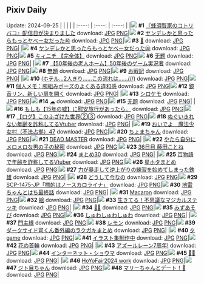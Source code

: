 ## Pixiv Daily
Update: 2024-09-25
|      |      |      |
| :----: | :----: | :----: |
|![](https://pixiv.microyu.workers.dev/c/240x480/img-master/img/2024/09/23/17/29/47/122704051_p0_master1200.jpg) **#1** [『蜂須賀家のコトリバコ』配信日が決まりました](https://www.pixiv.net/artworks/122704051) download: [JPG](https://pixiv.microyu.workers.dev/img-original/img/2024/09/23/17/29/47/122704051_p0.jpg) [PNG](https://pixiv.microyu.workers.dev/img-original/img/2024/09/23/17/29/47/122704051_p0.png)|![](https://pixiv.microyu.workers.dev/c/240x480/img-master/img/2024/09/24/00/00/47/122717365_p0_master1200.jpg) **#2** [ヤンデレかと思ったらもっとヤベー女だった㊵](https://www.pixiv.net/artworks/122717365) download: [JPG](https://pixiv.microyu.workers.dev/img-original/img/2024/09/24/00/00/47/122717365_p0.jpg) [PNG](https://pixiv.microyu.workers.dev/img-original/img/2024/09/24/00/00/47/122717365_p0.png)|![](https://pixiv.microyu.workers.dev/c/240x480/img-master/img/2024/09/23/00/00/36/122683962_p0_master1200.jpg) **#3** [🌙](https://www.pixiv.net/artworks/122683962) download: [JPG](https://pixiv.microyu.workers.dev/img-original/img/2024/09/23/00/00/36/122683962_p0.jpg) [PNG](https://pixiv.microyu.workers.dev/img-original/img/2024/09/23/00/00/36/122683962_p0.png)|
|![](https://pixiv.microyu.workers.dev/c/240x480/img-master/img/2024/09/23/00/01/07/122684084_p0_master1200.jpg) **#4** [ヤンデレかと思ったらもっとヤベー女だった㊴](https://www.pixiv.net/artworks/122684084) download: [JPG](https://pixiv.microyu.workers.dev/img-original/img/2024/09/23/00/01/07/122684084_p0.jpg) [PNG](https://pixiv.microyu.workers.dev/img-original/img/2024/09/23/00/01/07/122684084_p0.png)|![](https://pixiv.microyu.workers.dev/c/240x480/img-master/img/2024/09/23/00/00/22/122683872_p0_master1200.jpg) **#5** [キィニチ 【完全体】](https://www.pixiv.net/artworks/122683872) download: [JPG](https://pixiv.microyu.workers.dev/img-original/img/2024/09/23/00/00/22/122683872_p0.jpg) [PNG](https://pixiv.microyu.workers.dev/img-original/img/2024/09/23/00/00/22/122683872_p0.png)|![](https://pixiv.microyu.workers.dev/c/240x480/img-master/img/2024/09/23/02/21/52/122688417_p0_master1200.jpg) **#6** [无题](https://www.pixiv.net/artworks/122688417) download: [JPG](https://pixiv.microyu.workers.dev/img-original/img/2024/09/23/02/21/52/122688417_p0.jpg) [PNG](https://pixiv.microyu.workers.dev/img-original/img/2024/09/23/02/21/52/122688417_p0.png)|
|![](https://pixiv.microyu.workers.dev/c/240x480/img-master/img/2024/09/24/12/00/06/122728134_p0_master1200.jpg) **#7** [【50年後の老人ホーム】50年後のゲーム実況者](https://www.pixiv.net/artworks/122728134) download: [JPG](https://pixiv.microyu.workers.dev/img-original/img/2024/09/24/12/00/06/122728134_p0.jpg) [PNG](https://pixiv.microyu.workers.dev/img-original/img/2024/09/24/12/00/06/122728134_p0.png)|![](https://pixiv.microyu.workers.dev/c/240x480/img-master/img/2024/09/23/21/32/41/122711695_p0_master1200.jpg) **#8** [無題](https://www.pixiv.net/artworks/122711695) download: [JPG](https://pixiv.microyu.workers.dev/img-original/img/2024/09/23/21/32/41/122711695_p0.jpg) [PNG](https://pixiv.microyu.workers.dev/img-original/img/2024/09/23/21/32/41/122711695_p0.png)|![](https://pixiv.microyu.workers.dev/c/240x480/img-master/img/2024/09/24/18/12/33/122734137_p0_master1200.jpg) **#9** [お戦記](https://www.pixiv.net/artworks/122734137) download: [JPG](https://pixiv.microyu.workers.dev/img-original/img/2024/09/24/18/12/33/122734137_p0.jpg) [PNG](https://pixiv.microyu.workers.dev/img-original/img/2024/09/24/18/12/33/122734137_p0.png)|
|![](https://pixiv.microyu.workers.dev/c/240x480/img-master/img/2024/09/23/17/12/08/122703620_p0_master1200.jpg) **#10** [(ホテル…2人きり……この流れは……///)](https://www.pixiv.net/artworks/122703620) download: [JPG](https://pixiv.microyu.workers.dev/img-original/img/2024/09/23/17/12/08/122703620_p0.jpg) [PNG](https://pixiv.microyu.workers.dev/img-original/img/2024/09/23/17/12/08/122703620_p0.png)|![](https://pixiv.microyu.workers.dev/c/240x480/img-master/img/2024/09/24/06/00/05/122723736_p0_master1200.jpg) **#11** [個人メモ：腕組みポーズのよくある違和感](https://www.pixiv.net/artworks/122723736) download: [JPG](https://pixiv.microyu.workers.dev/img-original/img/2024/09/24/06/00/05/122723736_p0.jpg) [PNG](https://pixiv.microyu.workers.dev/img-original/img/2024/09/24/06/00/05/122723736_p0.png)|![](https://pixiv.microyu.workers.dev/c/240x480/img-master/img/2024/09/23/09/08/55/122693786_p0_master1200.jpg) **#12** [鏡音リン、新しい扉を開く](https://www.pixiv.net/artworks/122693786) download: [JPG](https://pixiv.microyu.workers.dev/img-original/img/2024/09/23/09/08/55/122693786_p0.jpg) [PNG](https://pixiv.microyu.workers.dev/img-original/img/2024/09/23/09/08/55/122693786_p0.png)|
|![](https://pixiv.microyu.workers.dev/c/240x480/img-master/img/2024/09/23/00/00/13/122683829_p0_master1200.jpg) **#13** [シロケモ](https://www.pixiv.net/artworks/122683829) download: [JPG](https://pixiv.microyu.workers.dev/img-original/img/2024/09/23/00/00/13/122683829_p0.jpg) [PNG](https://pixiv.microyu.workers.dev/img-original/img/2024/09/23/00/00/13/122683829_p0.png)|![](https://pixiv.microyu.workers.dev/c/240x480/img-master/img/2024/09/23/00/00/30/122683928_p0_master1200.jpg) **#14** [☁](https://www.pixiv.net/artworks/122683928) download: [JPG](https://pixiv.microyu.workers.dev/img-original/img/2024/09/23/00/00/30/122683928_p0.jpg) [PNG](https://pixiv.microyu.workers.dev/img-original/img/2024/09/23/00/00/30/122683928_p0.png)|![](https://pixiv.microyu.workers.dev/c/240x480/img-master/img/2024/09/23/00/00/27/122683906_p0_master1200.jpg) **#15** [无题](https://www.pixiv.net/artworks/122683906) download: [JPG](https://pixiv.microyu.workers.dev/img-original/img/2024/09/23/00/00/27/122683906_p0.jpg) [PNG](https://pixiv.microyu.workers.dev/img-original/img/2024/09/23/00/00/27/122683906_p0.png)|
|![](https://pixiv.microyu.workers.dev/c/240x480/img-master/img/2024/09/24/17/05/05/122732753_p0_master1200.jpg) **#16** [もしも【15年の嘘】に慰安旅行があったら。](https://www.pixiv.net/artworks/122732753) download: [JPG](https://pixiv.microyu.workers.dev/img-original/img/2024/09/24/17/05/05/122732753_p0.jpg) [PNG](https://pixiv.microyu.workers.dev/img-original/img/2024/09/24/17/05/05/122732753_p0.png)|![](https://pixiv.microyu.workers.dev/c/240x480/img-master/img/2024/09/23/22/54/00/122714712_p0_master1200.jpg) **#17** [【ログ】このふざけた世界②③](https://www.pixiv.net/artworks/122714712) download: [JPG](https://pixiv.microyu.workers.dev/img-original/img/2024/09/23/22/54/00/122714712_p0.jpg) [PNG](https://pixiv.microyu.workers.dev/img-original/img/2024/09/23/22/54/00/122714712_p0.png)|![](https://pixiv.microyu.workers.dev/c/240x480/img-master/img/2024/09/23/19/54/43/122708211_p0_master1200.jpg) **#18** [ぬぐいきれない年齢を詐称してるVtuber](https://www.pixiv.net/artworks/122708211) download: [JPG](https://pixiv.microyu.workers.dev/img-original/img/2024/09/23/19/54/43/122708211_p0.jpg) [PNG](https://pixiv.microyu.workers.dev/img-original/img/2024/09/23/19/54/43/122708211_p0.png)|
|![](https://pixiv.microyu.workers.dev/c/240x480/img-master/img/2024/09/23/17/00/14/122703298_p0_master1200.jpg) **#19** [おいでよ　魔法少女村（不法占拠）47](https://www.pixiv.net/artworks/122703298) download: [JPG](https://pixiv.microyu.workers.dev/img-original/img/2024/09/23/17/00/14/122703298_p0.jpg) [PNG](https://pixiv.microyu.workers.dev/img-original/img/2024/09/23/17/00/14/122703298_p0.png)|![](https://pixiv.microyu.workers.dev/c/240x480/img-master/img/2024/09/23/12/57/06/122698142_p0_master1200.jpg) **#20** [ちょまちゃん](https://www.pixiv.net/artworks/122698142) download: [JPG](https://pixiv.microyu.workers.dev/img-original/img/2024/09/23/12/57/06/122698142_p0.jpg) [PNG](https://pixiv.microyu.workers.dev/img-original/img/2024/09/23/12/57/06/122698142_p0.png)|![](https://pixiv.microyu.workers.dev/c/240x480/img-master/img/2024/09/24/19/26/06/122735867_p0_master1200.jpg) **#21** [DEAD MASTER](https://www.pixiv.net/artworks/122735867) download: [JPG](https://pixiv.microyu.workers.dev/img-original/img/2024/09/24/19/26/06/122735867_p0.jpg) [PNG](https://pixiv.microyu.workers.dev/img-original/img/2024/09/24/19/26/06/122735867_p0.png)|
|![](https://pixiv.microyu.workers.dev/c/240x480/img-master/img/2024/09/23/14/18/52/122699836_p0_master1200.jpg) **#22** [やたら自分にメロメロな男の子の秘密](https://www.pixiv.net/artworks/122699836) download: [JPG](https://pixiv.microyu.workers.dev/img-original/img/2024/09/23/14/18/52/122699836_p0.jpg) [PNG](https://pixiv.microyu.workers.dev/img-original/img/2024/09/23/14/18/52/122699836_p0.png)|![](https://pixiv.microyu.workers.dev/c/240x480/img-master/img/2024/09/23/14/33/51/122700127_p0_master1200.jpg) **#23** [36日目 藤田ことね](https://www.pixiv.net/artworks/122700127) download: [JPG](https://pixiv.microyu.workers.dev/img-original/img/2024/09/23/14/33/51/122700127_p0.jpg) [PNG](https://pixiv.microyu.workers.dev/img-original/img/2024/09/23/14/33/51/122700127_p0.png)|![](https://pixiv.microyu.workers.dev/c/240x480/img-master/img/2024/09/23/18/33/33/122705908_p0_master1200.jpg) **#24** [まとめ30](https://www.pixiv.net/artworks/122705908) download: [JPG](https://pixiv.microyu.workers.dev/img-original/img/2024/09/23/18/33/33/122705908_p0.jpg) [PNG](https://pixiv.microyu.workers.dev/img-original/img/2024/09/23/18/33/33/122705908_p0.png)|
|![](https://pixiv.microyu.workers.dev/c/240x480/img-master/img/2024/09/24/21/07/53/122738732_p0_master1200.jpg) **#25** [百物語で年齢を詐称してるVtuber](https://www.pixiv.net/artworks/122738732) download: [JPG](https://pixiv.microyu.workers.dev/img-original/img/2024/09/24/21/07/53/122738732_p0.jpg) [PNG](https://pixiv.microyu.workers.dev/img-original/img/2024/09/24/21/07/53/122738732_p0.png)|![](https://pixiv.microyu.workers.dev/c/240x480/img-master/img/2024/09/23/20/42/36/122709838_p0_master1200.jpg) **#26** [星ホタまとめ](https://www.pixiv.net/artworks/122709838) download: [JPG](https://pixiv.microyu.workers.dev/img-original/img/2024/09/23/20/42/36/122709838_p0.jpg) [PNG](https://pixiv.microyu.workers.dev/img-original/img/2024/09/23/20/42/36/122709838_p0.png)|![](https://pixiv.microyu.workers.dev/c/240x480/img-master/img/2024/09/23/01/25/09/122687119_p0_master1200.jpg) **#27** [力が暴走して逆上がりの練習を始めてしまった鉄雄](https://www.pixiv.net/artworks/122687119) download: [JPG](https://pixiv.microyu.workers.dev/img-original/img/2024/09/23/01/25/09/122687119_p0.jpg) [PNG](https://pixiv.microyu.workers.dev/img-original/img/2024/09/23/01/25/09/122687119_p0.png)|
|![](https://pixiv.microyu.workers.dev/c/240x480/img-master/img/2024/09/23/15/21/47/122701058_p0_master1200.jpg) **#28** [どうして今なの](https://www.pixiv.net/artworks/122701058) download: [JPG](https://pixiv.microyu.workers.dev/img-original/img/2024/09/23/15/21/47/122701058_p0.jpg) [PNG](https://pixiv.microyu.workers.dev/img-original/img/2024/09/23/15/21/47/122701058_p0.png)|![](https://pixiv.microyu.workers.dev/c/240x480/img-master/img/2024/09/23/18/22/54/122705570_p0_master1200.jpg) **#29** [SCP-1475-JP「標的はノースカロライナ」](https://www.pixiv.net/artworks/122705570) download: [JPG](https://pixiv.microyu.workers.dev/img-original/img/2024/09/23/18/22/54/122705570_p0.jpg) [PNG](https://pixiv.microyu.workers.dev/img-original/img/2024/09/23/18/22/54/122705570_p0.png)|![](https://pixiv.microyu.workers.dev/c/240x480/img-master/img/2024/09/24/12/23/41/122728606_p0_master1200.jpg) **#30** [地雷ちゃんとはち最終話](https://www.pixiv.net/artworks/122728606) download: [JPG](https://pixiv.microyu.workers.dev/img-original/img/2024/09/24/12/23/41/122728606_p0.jpg) [PNG](https://pixiv.microyu.workers.dev/img-original/img/2024/09/24/12/23/41/122728606_p0.png)|
|![](https://pixiv.microyu.workers.dev/c/240x480/img-master/img/2024/09/23/09/06/06/122693743_p0_master1200.jpg) **#31** [Macaron](https://www.pixiv.net/artworks/122693743) download: [JPG](https://pixiv.microyu.workers.dev/img-original/img/2024/09/23/09/06/06/122693743_p0.jpg) [PNG](https://pixiv.microyu.workers.dev/img-original/img/2024/09/23/09/06/06/122693743_p0.png)|![](https://pixiv.microyu.workers.dev/c/240x480/img-master/img/2024/09/23/21/43/50/122712071_p0_master1200.jpg) **#32** [絵](https://www.pixiv.net/artworks/122712071) download: [JPG](https://pixiv.microyu.workers.dev/img-original/img/2024/09/23/21/43/50/122712071_p0.jpg) [PNG](https://pixiv.microyu.workers.dev/img-original/img/2024/09/23/21/43/50/122712071_p0.png)|![](https://pixiv.microyu.workers.dev/c/240x480/img-master/img/2024/09/23/21/34/00/122711745_p0_master1200.jpg) **#33** [生きてる！不思議なマジカルステッキ](https://www.pixiv.net/artworks/122711745) download: [JPG](https://pixiv.microyu.workers.dev/img-original/img/2024/09/23/21/34/00/122711745_p0.jpg) [PNG](https://pixiv.microyu.workers.dev/img-original/img/2024/09/23/21/34/00/122711745_p0.png)|
|![](https://pixiv.microyu.workers.dev/c/240x480/img-master/img/2024/09/23/00/30/06/122685354_p0_master1200.jpg) **#34** [🖤🤍](https://www.pixiv.net/artworks/122685354) download: [JPG](https://pixiv.microyu.workers.dev/img-original/img/2024/09/23/00/30/06/122685354_p0.jpg) [PNG](https://pixiv.microyu.workers.dev/img-original/img/2024/09/23/00/30/06/122685354_p0.png)|![](https://pixiv.microyu.workers.dev/c/240x480/img-master/img/2024/09/23/22/16/45/122713367_p0_master1200.jpg) **#35** [みずあそび](https://www.pixiv.net/artworks/122713367) download: [JPG](https://pixiv.microyu.workers.dev/img-original/img/2024/09/23/22/16/45/122713367_p0.jpg) [PNG](https://pixiv.microyu.workers.dev/img-original/img/2024/09/23/22/16/45/122713367_p0.png)|![](https://pixiv.microyu.workers.dev/c/240x480/img-master/img/2024/09/23/12/41/45/122697838_p0_master1200.jpg) **#36** [しゅわしゅわしゅわ](https://www.pixiv.net/artworks/122697838) download: [JPG](https://pixiv.microyu.workers.dev/img-original/img/2024/09/23/12/41/45/122697838_p0.jpg) [PNG](https://pixiv.microyu.workers.dev/img-original/img/2024/09/23/12/41/45/122697838_p0.png)|
|![](https://pixiv.microyu.workers.dev/c/240x480/img-master/img/2024/09/23/00/00/07/122683803_p0_master1200.jpg) **#37** [門主様](https://www.pixiv.net/artworks/122683803) download: [JPG](https://pixiv.microyu.workers.dev/img-original/img/2024/09/23/00/00/07/122683803_p0.jpg) [PNG](https://pixiv.microyu.workers.dev/img-original/img/2024/09/23/00/00/07/122683803_p0.png)|![](https://pixiv.microyu.workers.dev/c/240x480/img-master/img/2024/09/23/17/48/50/122704525_p0_master1200.jpg) **#38** [レモン](https://www.pixiv.net/artworks/122704525) download: [JPG](https://pixiv.microyu.workers.dev/img-original/img/2024/09/23/17/48/50/122704525_p0.jpg) [PNG](https://pixiv.microyu.workers.dev/img-original/img/2024/09/23/17/48/50/122704525_p0.png)|![](https://pixiv.microyu.workers.dev/c/240x480/img-master/img/2024/09/23/15/49/06/122689684_p0_master1200.jpg) **#39** [ダークサイド司くん番外編のラクガキまとめ](https://www.pixiv.net/artworks/122689684) download: [JPG](https://pixiv.microyu.workers.dev/img-original/img/2024/09/23/15/49/06/122689684_p0.jpg) [PNG](https://pixiv.microyu.workers.dev/img-original/img/2024/09/23/15/49/06/122689684_p0.png)|
|![](https://pixiv.microyu.workers.dev/c/240x480/img-master/img/2024/09/24/12/20/43/122728541_p0_master1200.jpg) **#40** [夕game](https://www.pixiv.net/artworks/122728541) download: [JPG](https://pixiv.microyu.workers.dev/img-original/img/2024/09/24/12/20/43/122728541_p0.jpg) [PNG](https://pixiv.microyu.workers.dev/img-original/img/2024/09/24/12/20/43/122728541_p0.png)|![](https://pixiv.microyu.workers.dev/c/240x480/img-master/img/2024/09/24/21/27/25/122739304_p0_master1200.jpg) **#41** [イラスト集制作中](https://www.pixiv.net/artworks/122739304) download: [JPG](https://pixiv.microyu.workers.dev/img-original/img/2024/09/24/21/27/25/122739304_p0.jpg) [PNG](https://pixiv.microyu.workers.dev/img-original/img/2024/09/24/21/27/25/122739304_p0.png)|![](https://pixiv.microyu.workers.dev/c/240x480/img-master/img/2024/09/24/19/19/44/122735725_p0_master1200.jpg) **#42** [花の首輪](https://www.pixiv.net/artworks/122735725) download: [JPG](https://pixiv.microyu.workers.dev/img-original/img/2024/09/24/19/19/44/122735725_p0.jpg) [PNG](https://pixiv.microyu.workers.dev/img-original/img/2024/09/24/19/19/44/122735725_p0.png)|
|![](https://pixiv.microyu.workers.dev/c/240x480/img-master/img/2024/09/23/00/00/36/122683963_p0_master1200.jpg) **#43** [アズールレーン7周年!](https://www.pixiv.net/artworks/122683963) download: [JPG](https://pixiv.microyu.workers.dev/img-original/img/2024/09/23/00/00/36/122683963_p0.jpg) [PNG](https://pixiv.microyu.workers.dev/img-original/img/2024/09/23/00/00/36/122683963_p0.png)|![](https://pixiv.microyu.workers.dev/c/240x480/img-master/img/2024/09/23/20/17/21/122709045_p0_master1200.jpg) **#44** [インターネット・ショウマ](https://www.pixiv.net/artworks/122709045) download: [JPG](https://pixiv.microyu.workers.dev/img-original/img/2024/09/23/20/17/21/122709045_p0.jpg) [PNG](https://pixiv.microyu.workers.dev/img-original/img/2024/09/23/20/17/21/122709045_p0.png)|![](https://pixiv.microyu.workers.dev/c/240x480/img-master/img/2024/09/24/00/26/03/122718433_p0_master1200.jpg) **#45** [🍄🍂](https://www.pixiv.net/artworks/122718433) download: [JPG](https://pixiv.microyu.workers.dev/img-original/img/2024/09/24/00/26/03/122718433_p0.jpg) [PNG](https://pixiv.microyu.workers.dev/img-original/img/2024/09/24/00/26/03/122718433_p0.png)|
|![](https://pixiv.microyu.workers.dev/c/240x480/img-master/img/2024/09/23/21/01/25/122710537_p0_master1200.jpg) **#46** [HoYoFair2024 work](https://www.pixiv.net/artworks/122710537) download: [JPG](https://pixiv.microyu.workers.dev/img-original/img/2024/09/23/21/01/25/122710537_p0.jpg) [PNG](https://pixiv.microyu.workers.dev/img-original/img/2024/09/23/21/01/25/122710537_p0.png)|![](https://pixiv.microyu.workers.dev/c/240x480/img-master/img/2024/09/23/11/07/28/122695857_p0_master1200.jpg) **#47** [ジト目ちゃん](https://www.pixiv.net/artworks/122695857) download: [JPG](https://pixiv.microyu.workers.dev/img-original/img/2024/09/23/11/07/28/122695857_p0.jpg) [PNG](https://pixiv.microyu.workers.dev/img-original/img/2024/09/23/11/07/28/122695857_p0.png)|![](https://pixiv.microyu.workers.dev/c/240x480/img-master/img/2024/09/23/19/54/46/122708006_p0_master1200.jpg) **#48** [マリーちゃんとデート！🥰](https://www.pixiv.net/artworks/122708006) download: [JPG](https://pixiv.microyu.workers.dev/img-original/img/2024/09/23/19/54/46/122708006_p0.jpg) [PNG](https://pixiv.microyu.workers.dev/img-original/img/2024/09/23/19/54/46/122708006_p0.png)|
